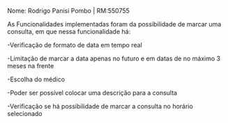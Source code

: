 Nome: Rodrigo Panisi Pombo | RM:550755

As Funcionalidades implementadas foram da possibilidade de marcar uma consulta, em que nessa funcionalidade há:

  -Verificação de formato de data em tempo real
  
  -Limitação de marcar a data apenas no futuro e em datas de no máximo 3 meses na frente
  
  -Escolha do médico
  
  -Poder ser possível colocar uma descrição para a consulta
  
  -Verificação se há possibilidade de marcar a consulta no horário selecionado
